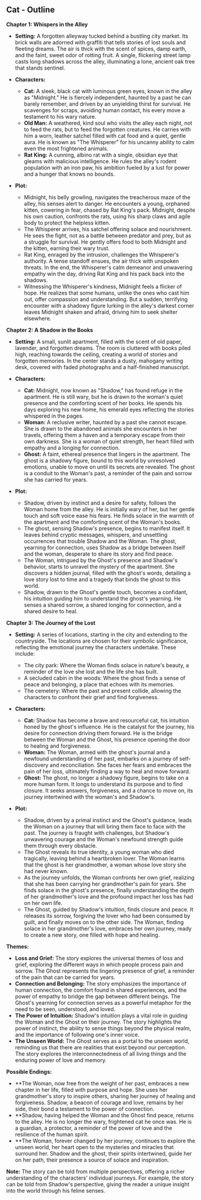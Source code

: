 ## Cat - Outline

**Chapter 1: Whispers in the Alley**

* **Setting:**  A forgotten alleyway tucked behind a bustling city market. Its brick walls are adorned with graffiti that tells stories of lost souls and fleeting dreams. The air is thick with the scent of spices, damp earth, and the faint, sweet odor of rotting fruit. A single, flickering street lamp casts long shadows across the alley, illuminating a lone, ancient oak tree that stands sentinel. 

* **Characters:**
    * **Cat:** A sleek, black cat with luminous green eyes, known in the alley as "Midnight." He is fiercely independent, haunted by a past he can barely remember, and driven by an unyielding thirst for survival. He scavenges for scraps, avoiding human contact, his every move a testament to his wary nature. 
    * **Old Man:** A weathered, kind soul who visits the alley each night, not to feed the rats, but to feed the forgotten creatures. He carries with him a worn, leather satchel filled with cat food and a quiet, gentle aura.  He is known as "The Whisperer" for his uncanny ability to calm even the most frightened animals. 
    * **Rat King:** A cunning, albino rat with a single, obsidian eye that gleams with malicious intelligence. He rules the alley's rodent population with an iron paw, his ambition fueled by a lust for power and a hunger that knows no bounds.

* **Plot:**
    * Midnight, his belly growling, navigates the treacherous maze of the alley, his senses alert to danger.  He encounters a young, orphaned kitten, cowering in fear, chased by Rat King's pack. Midnight, despite his own caution, confronts the rats, using his sharp claws and agile body to protect the helpless kitten.
    * The Whisperer arrives, his satchel offering solace and nourishment.  He sees the fight, not as a battle between predator and prey, but as a struggle for survival. He gently offers food to both Midnight and the kitten, earning their wary trust.
    * Rat King, enraged by the intrusion, challenges the Whisperer's authority. A tense standoff ensues, the air thick with unspoken threats. In the end, the Whisperer's calm demeanor and unwavering empathy win the day, driving Rat King and his pack back into the shadows.
    * Witnessing the Whisperer's kindness, Midnight feels a flicker of hope. He realizes that some humans, unlike the ones who cast him out, offer compassion and understanding. But a sudden, terrifying encounter with a shadowy figure lurking in the alley's darkest corner leaves Midnight shaken and  afraid, driving him to seek shelter elsewhere. 

**Chapter 2: A Shadow in the Books**

* **Setting:**  A small, sunlit apartment, filled with the scent of old paper, lavender, and forgotten dreams. The room is cluttered with books piled high, reaching towards the ceiling, creating a world of stories and forgotten memories. In the center stands a dusty, mahogany writing desk, covered with faded photographs and a half-finished manuscript. 

* **Characters:**
    * **Cat:**  Midnight, now known as "Shadow," has found refuge in the apartment. He is still wary, but he is drawn to the woman's quiet presence and the comforting scent of her books. He spends his days exploring his new home, his emerald eyes reflecting the stories whispered in the pages.
    * **Woman:**  A reclusive writer, haunted by a past she cannot escape. She is drawn to the abandoned animals she encounters in her travels, offering them a haven and a temporary escape from their own darkness. She is a woman of quiet strength, her heart filled with empathy and a longing for connection.
    * **Ghost:** A faint, ethereal presence that lingers in the apartment. The ghost is a shadowy figure, bound to this world by unresolved emotions, unable to move on until its secrets are revealed. The ghost is a conduit to the Woman's past, a reminder of the pain and sorrow she has carried for years.

* **Plot:**
    * Shadow, driven by instinct and a desire for safety, follows the Woman home from the alley. He is initially wary of her, but her gentle touch and soft voice ease his fears. He finds solace in the warmth of the apartment and the comforting scent of the Woman's books. 
    * The ghost, sensing Shadow's presence, begins to manifest itself. It leaves behind cryptic messages, whispers, and unsettling occurrences that trouble Shadow and the Woman. The ghost, yearning for connection, uses Shadow as a bridge between itself and the woman, desperate to share its story and find peace.
    * The Woman, intrigued by the Ghost's presence and Shadow's behavior, starts to unravel the mystery of the apartment.  She discovers a hidden journal, filled with the ghost's words, detailing a love story lost to time and a tragedy that binds the ghost to this world.
    * Shadow, drawn to the Ghost's gentle touch, becomes a confidant, his intuition guiding him to understand the ghost's yearning. He senses a shared sorrow, a shared longing for connection, and a shared desire to heal.

**Chapter 3: The Journey of the Lost**

* **Setting:** A series of locations, starting in the city and extending to the countryside.  The locations are chosen for their symbolic significance, reflecting the emotional journey the characters undertake.  These include:
    * The city park:  Where the Woman finds solace in nature's beauty, a reminder of the love she lost and the life she has built.
    * A secluded cabin in the woods: Where the ghost finds a sense of peace and belonging, a place that echoes with its memories.
    * The cemetery: Where the past and present collide, allowing the characters to confront their grief and find forgiveness.

* **Characters:**
    * **Cat:** Shadow has become a brave and resourceful cat, his intuition honed by the ghost's influence. He is the catalyst for the journey, his desire for connection driving them forward. He is the bridge between the Woman and the Ghost, his presence opening the door to healing and forgiveness.
    * **Woman:**  The Woman, armed with the ghost's journal and a newfound understanding of her past, embarks on a journey of self-discovery and reconciliation.  She faces her fears and embraces the pain of her loss, ultimately finding a way to heal and move forward.
    * **Ghost:**  The ghost, no longer a shadowy figure, begins to take on a more human form.  It longs to understand its purpose and to find closure.  It seeks answers, forgiveness, and a chance to move on, its journey intertwined with the woman's and Shadow's.

* **Plot:**
    *  Shadow, driven by a primal instinct and the Ghost's guidance, leads the Woman on a journey that will bring them face to face with the past.  The journey is fraught with challenges, but Shadow's unwavering courage and the Woman's newfound strength guide them through every obstacle.
    * The Ghost reveals its true identity, a young woman who died tragically, leaving behind a heartbroken lover. The Woman learns that the ghost is her grandmother, a woman whose love story she had never known.
    * As the journey unfolds, the Woman confronts her own grief, realizing that she has been carrying her grandmother's pain for years. She finds solace in the ghost's presence, finally understanding the depth of her grandmother's love and the profound impact her loss has had on her own life. 
    * The Ghost, guided by Shadow's intuition, finds closure and peace.  It releases its sorrow,  forgiving the lover who had been consumed by guilt, and finally moves on to the other side. The Woman, finding solace in her grandmother's love,  embraces her own journey,  ready to create a new story, one filled with hope and healing.

**Themes:**

* **Loss and Grief:** The story explores the universal themes of loss and grief, exploring the different ways in which people process pain and sorrow. The Ghost represents the lingering presence of grief, a reminder of the pain that can be carried for years. 
* **Connection and Belonging:** The story emphasizes the importance of human connection, the comfort found in shared experiences, and the power of empathy to bridge the gap between different beings. The Ghost's yearning for connection serves as a powerful metaphor for the need to be seen, understood, and loved. 
* **The Power of Intuition:**  Shadow's intuition plays a vital role in guiding the Woman and the Ghost on their journey. The story highlights the power of instinct, the ability to sense things beyond the physical realm, and the importance of following one's inner voice.
* **The Unseen World:**  The Ghost serves as a portal to the unseen world, reminding us that there are realities that exist beyond our perception. The story explores the interconnectedness of all living things and the enduring power of love and memory.

**Possible Endings:**

* **The Woman, now free from the weight of her past, embraces a new chapter in her life, filled with purpose and hope.  She uses her grandmother's story to inspire others, sharing her journey of healing and forgiveness. Shadow, a beacon of courage and love, remains by her side, their bond a testament to the power of connection.
* **Shadow,  having helped the Woman and the Ghost find peace, returns to the alley.  He is no longer the wary, frightened cat he once was. He is a guardian, a protector, a reminder of the power of love and the resilience of the human spirit.
* **The Woman, forever changed by her journey, continues to explore the unseen world, her heart open to the mysteries and miracles that surround her. Shadow and the ghost, their spirits intertwined, guide her on her path, their presence a source of solace and inspiration. 

**Note:**  The story can be told from multiple perspectives, offering a richer understanding of the characters' individual journeys.  For example, the story can be told from Shadow's perspective, giving the reader a unique insight into the world through his feline senses. 

